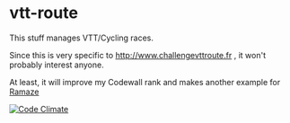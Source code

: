 vtt-route 
=========

This stuff manages VTT/Cycling races.

Since this is very specific to http://www.challengevttroute.fr , it
won't probably interest anyone.

At least, it will improve my Codewall rank and makes another example for
[Ramaze](http://ramaze.net)

[![Code
Climate](https://codeclimate.com/badge.png)](https://codeclimate.com/github/leucos/vtt-route)
